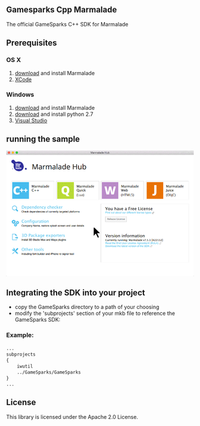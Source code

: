 ## Gamesparks Cpp Marmalade

The official GameSparks C++ SDK for Marmalade

## Prerequisites

### OS X

1. [download](https://www.madewithmarmalade.com/) and install Marmalade
2. [XCode](https://developer.apple.com/xcode/downloads/)

### Windows

1. [download](https://www.madewithmarmalade.com/) and install Marmalade
2. [download](https://www.python.org/downloads/) and install python 2.7
3. [Visual Studio](http://www.visualstudio.com/downloads/download-visual-studio-vs.aspx)

## running the sample

![Marmalade Start Screen](guide/images/marmalade.gif)

## Integrating the SDK into your project

- copy the GameSparks directory to a path of your choosing
- modify the 'subprojects' section of your mkb file to reference the GameSparks SDK:


### Example:

```
...
subprojects
{
    iwutil
    ../GameSparks/GameSparks
}
...
```

## License

This library is licensed under the Apache 2.0 License. 
